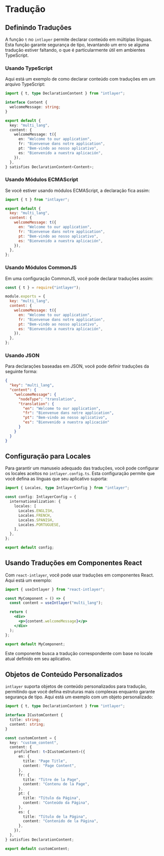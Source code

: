# Tradução

## Definindo Traduções

A função `t` no `intlayer` permite declarar conteúdo em múltiplas línguas. Esta função garante segurança de tipo, levantando um erro se alguma tradução estiver faltando, o que é particularmente útil em ambientes TypeScript.

### Usando TypeScript

Aqui está um exemplo de como declarar conteúdo com traduções em um arquivo TypeScript:

```typescript
import { t, type DeclarationContent } from "intlayer";

interface Content {
  welcomeMessage: string;
}

export default {
  key: "multi_lang",
  content: {
    welcomeMessage: t({
      en: "Welcome to our application",
      fr: "Bienvenue dans notre application",
      pt: "Bem-vindo ao nosso aplicativo",
      es: "Bienvenido a nuestra aplicación",
    }),
  },
} satisfies DeclarationContent<Content>;
```

### Usando Módulos ECMAScript

Se você estiver usando módulos ECMAScript, a declaração fica assim:

```javascript
import { t } from "intlayer";

export default {
  key: "multi_lang",
  content: {
    welcomeMessage: t({
      en: "Welcome to our application",
      fr: "Bienvenue dans notre application",
      pt: "Bem-vindo ao nosso aplicativo",
      es: "Bienvenido a nuestra aplicación",
    }),
  },
};
```

### Usando Módulos CommonJS

Em uma configuração CommonJS, você pode declarar traduções assim:

```javascript
const { t } = require("intlayer");

module.exports = {
  key: "multi_lang",
  content: {
    welcomeMessage: t({
      en: "Welcome to our application",
      fr: "Bienvenue dans notre application",
      pt: "Bem-vindo ao nosso aplicativo",
      es: "Bienvenido a nuestra aplicación",
    }),
  },
};
```

### Usando JSON

Para declarações baseadas em JSON, você pode definir traduções da seguinte forma:

```json
{
  "key": "multi_lang",
  "content": {
    "welcomeMessage": {
      "nodeType": "translation",
      "translation": {
        "en": "Welcome to our application",
        "fr": "Bienvenue dans notre application",
        "pt": "Bem-vindo ao nosso aplicativo",
        "es": "Bienvenido a nuestra aplicación"
      }
    }
  }
}
```

## Configuração para Locales

Para garantir um manuseio adequado das traduções, você pode configurar os locales aceitos no `intlayer.config.ts`. Esta configuração permite que você defina as línguas que seu aplicativo suporta:

```typescript
import { Locales, type IntlayerConfig } from "intlayer";

const config: IntlayerConfig = {
  internationalization: {
    locales: [
      Locales.ENGLISH,
      Locales.FRENCH,
      Locales.SPANISH,
      Locales.PORTUGUESE,
    ],
  },
};

export default config;
```

## Usando Traduções em Componentes React

Com `react-intlayer`, você pode usar traduções em componentes React. Aqui está um exemplo:

```jsx
import { useIntlayer } from "react-intlayer";

const MyComponent = () => {
  const content = useIntlayer("multi_lang");

  return (
    <div>
      <p>{content.welcomeMessage}</p>
    </div>
  );
};

export default MyComponent;
```

Este componente busca a tradução correspondente com base no locale atual definido em seu aplicativo.

## Objetos de Conteúdo Personalizados

`intlayer` suporta objetos de conteúdo personalizados para tradução, permitindo que você defina estruturas mais complexas enquanto garante segurança de tipo. Aqui está um exemplo com um objeto personalizado:

```typescript
import { t, type DeclarationContent } from "intlayer";

interface ICustomContent {
  title: string;
  content: string;
}

const customContent = {
  key: "custom_content",
  content: {
    profileText: t<ICustomContent>({
      en: {
        title: "Page Title",
        content: "Page Content",
      },
      fr: {
        title: "Titre de la Page",
        content: "Contenu de la Page",
      },
      pt: {
        title: "Título da Página",
        content: "Conteúdo da Página",
      },
      es: {
        title: "Título de la Página",
        content: "Contenido de la Página",
      },
    }),
  },
} satisfies DeclarationContent;

export default customContent;
```
